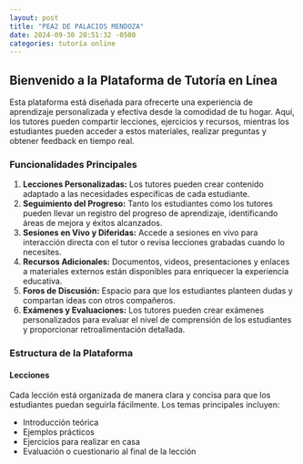 ```yaml
---
layout: post
title: "PEA2 DE PALACIOS MENDOZA"
date: 2024-09-30 20:51:32 -0500
categories: tutoría online
---
```


## Bienvenido a la Plataforma de Tutoría en Línea

Esta plataforma está diseñada para ofrecerte una experiencia de aprendizaje personalizada y efectiva desde la comodidad de tu hogar. Aquí, los tutores pueden compartir lecciones, ejercicios y recursos, mientras los estudiantes pueden acceder a estos materiales, realizar preguntas y obtener feedback en tiempo real.

### Funcionalidades Principales

1. **Lecciones Personalizadas:** Los tutores pueden crear contenido adaptado a las necesidades específicas de cada estudiante.
2. **Seguimiento del Progreso:** Tanto los estudiantes como los tutores pueden llevar un registro del progreso de aprendizaje, identificando áreas de mejora y éxitos alcanzados.
3. **Sesiones en Vivo y Diferidas:** Accede a sesiones en vivo para interacción directa con el tutor o revisa lecciones grabadas cuando lo necesites.
4. **Recursos Adicionales:** Documentos, videos, presentaciones y enlaces a materiales externos están disponibles para enriquecer la experiencia educativa.
5. **Foros de Discusión:** Espacio para que los estudiantes planteen dudas y compartan ideas con otros compañeros.
6. **Exámenes y Evaluaciones:** Los tutores pueden crear exámenes personalizados para evaluar el nivel de comprensión de los estudiantes y proporcionar retroalimentación detallada.

### Estructura de la Plataforma

#### Lecciones

Cada lección está organizada de manera clara y concisa para que los estudiantes puedan seguirla fácilmente. Los temas principales incluyen:

- Introducción teórica
- Ejemplos prácticos
- Ejercicios para realizar en casa
- Evaluación o cuestionario al final de la lección


